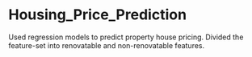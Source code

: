 # Housing_Price_Prediction

Used regression models to predict property house pricing. Divided the feature-set into renovatable and non-renovatable features. 

